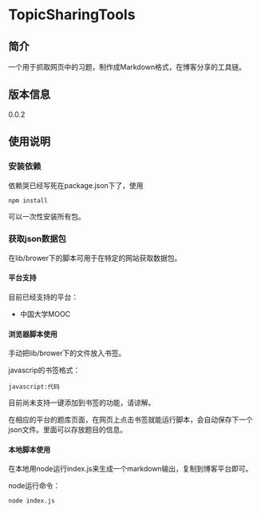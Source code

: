 # TopicSharingTools
## 简介
一个用于抓取网页中的习题，制作成Markdown格式，在博客分享的工具链。

## 版本信息
0.0.2

## 使用说明
### 安装依赖
依赖哭已经写死在package.json下了，使用

```shell
npm install
```

可以一次性安装所有包。

### 获取json数据包
在lib/brower下的脚本可用于在特定的网站获取数据包。

#### 平台支持
目前已经支持的平台：
 - 中国大学MOOC

#### 浏览器脚本使用
手动把lib/brower下的文件放入书签。

javascrip的书签格式：

    javascript:代码

目前尚未支持一键添加到书签的功能，请谅解。

在相应的平台的题库页面，在网页上点击书签就能运行脚本，会自动保存下一个json文件。里面可以存放题目的信息。

#### 本地脚本使用
在本地用node运行index.js来生成一个markdown输出，复制到博客平台即可。

node运行命令：
```
node index.js
```
